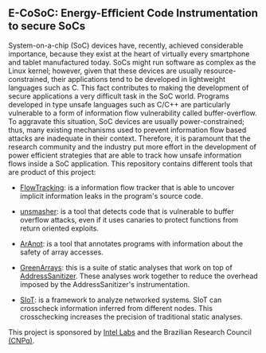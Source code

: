 ## E-CoSoC: Energy-Eﬃcient Code Instrumentation to secure SoCs ##

System-on-a-chip (SoC) devices have, recently, achieved considerable importance, because they exist at the heart of virtually every smartphone and tablet manufactured today. SoCs might run software as complex as the Linux kernel; however, given that these devices are usually resource-constrained, their applications tend to be developed in lightweight languages such as C. This fact contributes to making the development of secure applications a very difficult task in the SoC world. Programs developed in type unsafe languages such as C/C++ are particularly vulnerable to a form of information flow vulnerability called buffer-overflow. To aggravate this situation, SoC devices are usually power-constrained; thus, many existing mechanisms used to prevent information flow based attacks are inadequate in their context. Therefore, it is paramount that the research community and the industry put more effort in the development of power efficient strategies that are able to track how unsafe information flows inside a SoC application.
This repository contains different tools that are product of this project:

  * [FlowTracking](FlowTracking.md): is a information flow tracker that is able to uncover implicit information leaks in the program's source code.
  * [unsmasher](unsmasher.md): is a tool that detects code that is vulnerable to buffer overflow attacks, even if it uses canaries to protect functions from return oriented exploits.
  * [ArAnot](ArAnot.md): is a tool that annotates programs with information about the safety of array accesses.
  * [GreenArrays](GreenArrays.md): this is a suite of static analyses that work on top of [AddressSanitizer](http://code.google.com/p/address-sanitizer/wiki/AddressSanitizer). These analyses work together to reduce the overhead imposed by the AddressSanitizer's instrumentation.

  * [SIoT](SIoT.md): is a framework to analyze networked systems. SIoT can crosscheck information inferred from different nodes. This crosschecking increases the precision of traditional static analyses.

This project is sponsored by [Intel Labs](http://www.intel.com)  and the Brazilian Research Council [(CNPq)](http://www.cnpq.br/).